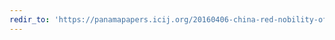 ```yaml
---
redir_to: 'https://panamapapers.icij.org/20160406-china-red-nobility-offshore-dealings.html'
---
```

